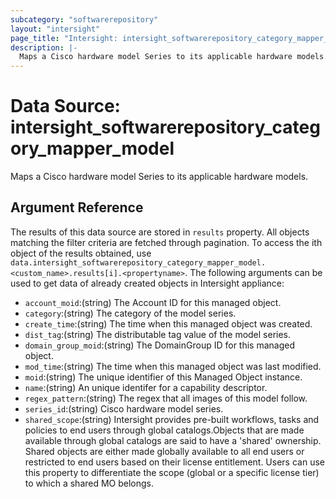 ```yaml
---
subcategory: "softwarerepository"
layout: "intersight"
page_title: "Intersight: intersight_softwarerepository_category_mapper_model"
description: |-
  Maps a Cisco hardware model Series to its applicable hardware models.
---
```


# Data Source: intersight_softwarerepository_category_mapper_model
Maps a Cisco hardware model Series to its applicable hardware models.
## Argument Reference
The results of this data source are stored in `results` property.
All objects matching the filter criteria are fetched through pagination.
To access the ith object of the results obtained, use `data.intersight_softwarerepository_category_mapper_model.<custom_name>.results[i].<propertyname>`.
The following arguments can be used to get data of already created objects in Intersight appliance:
* `account_moid`:(string) The Account ID for this managed object. 
* `category`:(string) The category of the model series. 
* `create_time`:(string) The time when this managed object was created. 
* `dist_tag`:(string) The distributable tag value of the model series. 
* `domain_group_moid`:(string) The DomainGroup ID for this managed object. 
* `mod_time`:(string) The time when this managed object was last modified. 
* `moid`:(string) The unique identifier of this Managed Object instance. 
* `name`:(string) An unique identifer for a capability descriptor. 
* `regex_pattern`:(string) The regex that all images of this model follow. 
* `series_id`:(string) Cisco hardware model series. 
* `shared_scope`:(string) Intersight provides pre-built workflows, tasks and policies to end users through global catalogs.Objects that are made available through global catalogs are said to have a 'shared' ownership. Shared objects are either made globally available to all end users or restricted to end users based on their license entitlement. Users can use this property to differentiate the scope (global or a specific license tier) to which a shared MO belongs. 
 
